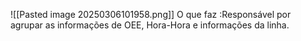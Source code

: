 ![[Pasted image 20250306101958.png]]
O que faz :Responsável por  agrupar as informações de OEE, Hora-Hora e informações da linha.